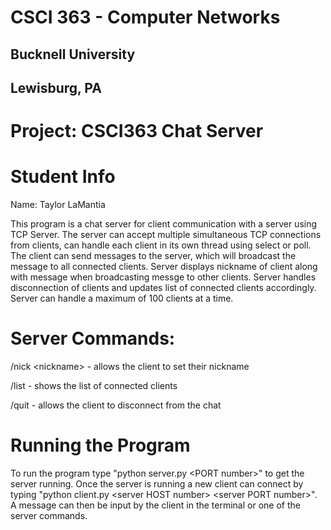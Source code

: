 # CSCI 363 - Computer Networks



## Bucknell University
## Lewisburg, PA
# Project: CSCI363 Chat Server

# Student Info
Name: Taylor LaMantia

This program is a chat server for client communication with a server using TCP Server. The server can accept multiple simultaneous TCP connections from clients, can handle each client in its own thread using select or poll. The client can send messages to the server, which will broadcast the message to all connected clients. Server displays nickname of client along with message when broadcasting messge to other clients. Server handles disconnection of clients and updates list of connected clients accordingly. Server can handle a maximum of 100 clients at a time.

# Server Commands:

/nick \<nickname> - allows the client to set their nickname

/list - shows the list of connected clients

/quit - allows the client to disconnect from the chat

# Running the Program

To run the program type "python server.py \<PORT number>" to get the server running.
Once the server is running a new client can connect by typing "python client.py \<server HOST number> \<server PORT number>".
A message can then be input by the client in the terminal or one of the server commands.
